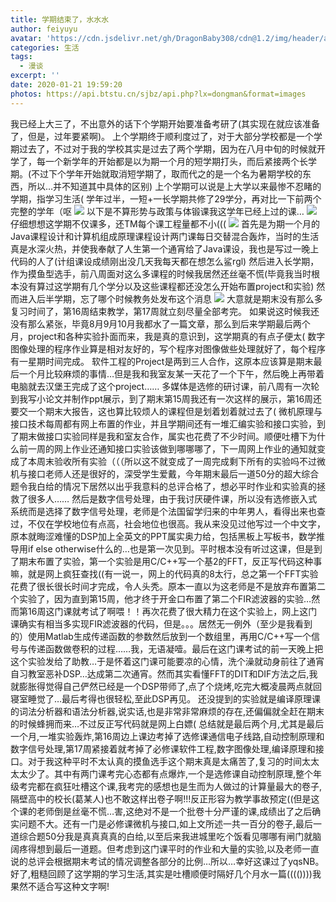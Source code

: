 ```yaml
---
title: 学期结束了，水水水
author: feiyuyu
avatar: 'https://cdn.jsdelivr.net/gh/DragonBaby308/cdn@1.2/img/header/avatar.jpg'
categories: 生活
tags:
  - 漫谈
excerpt: ''
date: 2020-01-21 19:59:20
photos: https://api.btstu.cn/sjbz/api.php?lx=dongman&format=images
---
```


我已经上大三了，不出意外的话下个学期开始要准备考研了(其实现在就应该准备了，但是，过年要紧啊)。 上个学期终于顺利度过了，对于大部分学校都是一个学期过去了，不过对于我的学校其实是过去了两个学期，因为在八月中旬的时候就开学了，每一个新学年的开始都是以为期一个月的短学期打头，而后紧接两个长学期。(不过下个学年开始就取消短学期了，取而代之的是一个名为暑期学校的东西，所以…并不知道其中具体的区别) 上个学期可以说是上大学以来最惨不忍睹的学期，指学习生活( 学年过半，一短+一长学期共修了29学分，再对比一下前两个完整的学年（呕 ![](http://www.feiyuyu.net/wp-content/uploads/2020/01/223006.png) 以下是不算形势与政策与体锻课我这学年已经上过的课… ![](http://www.feiyuyu.net/wp-content/uploads/2020/01/222753.png) 仔细想想这学期不仅课多，还TM每个课工程量都不小((( ![](http://www.feiyuyu.net/wp-content/uploads/2020/01/CAADBQADEwADfL1tC7AJIZmMHqO9FgQ-2.png) 首先是为期一个月的Java课程设计和计算机组成原理课程设计两门课每日交替混合轰炸，当时的生活真是水深火热，并使我奉献了人生第一个通宵给了Java课设，我也是写过一晚上代码的人了(计组课设成绩刚出没几天我每天都在想怎么鲨rgl) 然后进入长学期，作为摸鱼型选手，前八周面对这么多课程的时候我居然还丝毫不慌(毕竟我当时根本没有算过这学期有几个学分以及这些课程都还没怎么开始布置project和实验) 然而进入后半学期，忘了哪个时候教务处发布这个消息 ![](http://www.feiyuyu.net/wp-content/uploads/2020/01/20200121230458.png) 大意就是期末没有那么多复习时间了，第16周结束教学，第17周就立刻尽量全部考完。 如果说这时候我还没有那么紧张，毕竟8月9月10月我都水了一篇文章，那么到后来学期最后两个月，project和各种实验扑面而来，我是真的意识到，这学期真的有点子便太( 数字图像处理的程序作业算是相对友好的，写个程序对图像做些处理就好了，每个程序有一星期时间完成。 软件工程的Project是两到三人合作，这原本应该算是期末最后一个月比较麻烦的事情…但是我和我室友某一天花了一个下午，然后晚上再带着电脑就去汉堡王完成了这个project…… 多媒体是选修的研讨课，前八周有一次轮到我写小论文并制作ppt展示，到了期末第15周我还有一次这样的展示，第16周还要交一个期末大报告，这也算比较烦人的课程但是划着划着就过去了( 微机原理与接口技术每周都有网上布置的作业，并且学期间还有一堆汇编实验和接口实验，到了期末做接口实验同样是我和室友合作，属实也花费了不少时间。顺便吐槽下为什么前一周的网上作业还通知接口实验该做到哪哪哪了，下一周网上作业的通知就变成了本周末验收所有实验（（（所以这不就变成了一周完成剩下所有的实验吗不过微机与接口老师人还是很好的，深受学生爱戴，今年期末最后一道50分的超大综合题令我白给的情况下居然以出乎我意料的总评合格了，想必平时作业和实验真的拯救了很多人…… 然后是数字信号处理，由于我讨厌硬件课，所以没有选修嵌入式系统而是选择了数字信号处理，老师是个法国留学归来的中年男人，看得出来也查过，不仅在学校地位有点高，社会地位也很高。我从来没见过他写过一个中文字，原本就晦涩难懂的DSP加上全英文的PPT属实奥力给，包括黑板上写板书，数学推导用if else otherwise什么的…也是第一次见到。平时根本没有听过这课，但是到了期末布置了实验，第一个实验是用C/C++写一个基2的FFT，反正写代码这种事嘛，就是网上疯狂查找((有一说一，网上的代码真的8太行，总之第一个FFT实验花费了很长很长时间才完成，令人头秃。原本一直以为这老师是不是放弃布置第二个实验了，因为直到第15周，他才终于开金口布置了第二个FIR滤波器的实验…然而第16周这门课就考试了啊喂！！再次花费了很大精力在这个实验上，网上这门课确实有相当多实现FIR滤波器的代码，但是。。。居然无一例外（至少是我看到的）使用Matlab生成传递函数的参数然后放到一个数组里，再用C/C++写一个信号与传递函数做卷积的过程……我，无语凝噎。最后在这门课考试的前一天晚上把这个实验发给了助教…于是怀着这门课可能要凉的心情，洗个澡就动身前往了通宵自习教室恶补DSP…达成第二次通宵。然而其实看懂FFT的DIT和DIF方法之后,我就膨胀得觉得自己俨然已经是一个DSP带师了,点了个烧烤,吃完大概凌晨两点就回寝室睡觉了…最后考得也很轻松,至此DSP再见。 还没提到的实验就是编译原理课的词法分析器和语法分析器,说实话,也是非常非常麻烦的存在,还偏偏就全赶在期末的时候蜂拥而来…不过反正写代码就是网上白嫖( 总结就是最后两个月,尤其是最后一个月,一堆实验轰炸,第16周边上课边考掉了选修课通信电子线路,自动控制原理和数字信号处理,第17周紧接着就考掉了必修课软件工程,数字图像处理,编译原理和接口。对于我这种平时不太认真的摸鱼选手这个期末真是太痛苦了,复习的时间太太太太少了。其中有两门课考完心态都有点爆炸,一个是选修课自动控制原理,整个年级考完都在疯狂吐槽这个课,我考完的感想也是生而为人做过的计算量最大的卷子,隔壁高中的校长(葛某人)也不敢这样出卷子啊!!!反正形容为教学事故预定((但是这个课的老师倒是丝毫不慌…害,这绝对不是一个批卷十分严谨的课,成绩出了之后确实问题不大。还有一门是必修课微机与接口,如上文所述一共一百分的卷子,最后一道综合题50分我是真真真真的白给,以至后来我进城里吃个饭看见哪哪有闸门就脑阔疼得想到最后一道题。但考虑到这门课平时的作业和大量的实验,以及老师一直说的总评会根据期末考试的情况调整各部分的比例…所以…幸好这课过了yqsNB。 好了,粗糙回顾了这学期的学习生活,其实是吐槽顺便时隔好几个月水一篇(((())))我果然不适合写这种文字啊!